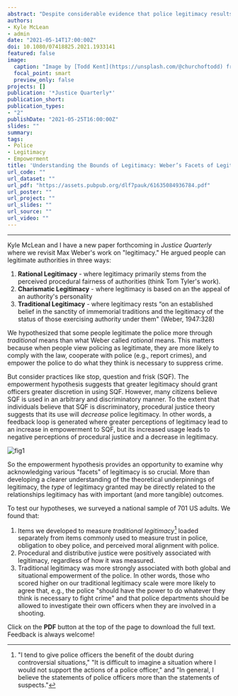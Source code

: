 ```yaml
---
abstract: "Despite considerable evidence that police legitimacy results in beneficial outcomes like compliance, cooperation, and empowerment, scholars have yet to agree on how to define and operationalize legitimacy. Drawing on Max Weber’s facets of legitimacy, we developed and tested a measure of *traditional authority*, reflecting the possibility that some people legitimate the police more so based on tradition than normative concerns regarding fairness. Confirmatory factor analysis of survey data from a national sample of 701 US adults revealed that our traditional authority items loaded separately from items commonly used to capture feelings of trust, obligation to obey, and moral alignment. Furthermore, although perceived legitimacy appears to flow from perceptions of procedural and distributive fairness regardless of how it is measured, traditional authority is more strongly associated with empowerment of the police. We discuss the theoretical and practical implications of these findings and urge researchers to replicate and extend our work."
authors:
- Kyle McLean
- admin
date: "2021-05-14T17:00:00Z"
doi: 10.1080/07418825.2021.1933141
featured: false
image:
  caption: "Image by [Todd Kent](https://unsplash.com/@churchoftodd) from [Unsplash](https://unsplash.com/photos/JnaPjPIT5ic)"
  focal_point: smart
  preview_only: false
projects: []
publication: '*Justice Quarterly*'
publication_short: 
publication_types:
- "2"
publishDate: "2021-05-25T16:00:00Z"
slides: ""
summary: 
tags:
- Police
- Legitimacy
- Empowerment
title: 'Understanding the Bounds of Legitimacy: Weber’s Facets of Legitimacy and the Police Empowerment Hypothesis'
url_code: ""
url_dataset: ""
url_pdf: "https://assets.pubpub.org/dlf7pauk/61635084936784.pdf"
url_poster: ""
url_project: ""
url_slides: ""
url_source: ""
url_video: ""
---
```


***************

Kyle McLean and I have a new paper forthcoming in *Justice Quarterly* where we revisit Max Weber's work on "legitimacy." He argued people can legitimate authorities in three ways:

1. **Rational Legitimacy** - where legitimacy primarily stems from the perceived procedural fairness of authorities (think Tom Tyler's work). 
2. **Charismatic Legitimacy** - where legitimacy is based on an the appeal of an authority's personality
3. **Traditional Legitimacy** - where legitimacy rests “on an established belief in the sanctity of immemorial traditions and the legitimacy of the status of those exercising authority under them" (Weber, 1947:328)

We hypothesized that some people legitimate the police more through *traditional* means than what Weber called *rational* means. This matters because when people view policing as legitimate, they are more likely to comply with the law, cooperate with police (e.g., report crimes), and empower the police to do what they think is necessary to suppress crime. 

But consider practices like stop, question and frisk (SQF). The empowerment hypothesis suggests that greater legitimacy should grant officers greater discretion in using SQF. However, many citizens believe SQF is used in an arbitrary and discriminatory manner. To the extent that individuals believe that SQF is discriminatory, procedural justice theory suggests that its use will *decrease* police legitimacy. In other words, a feedback loop is generated where greater perceptions of legitimacy lead to an increase in empowerment to SQF, but its increased usage leads to negative perceptions of procedural justice and a decrease in legitimacy.

![fig1](/img/jq_feedback_loop.jpg)

So the empowerment hypothesis provides an opportunity to examine why acknowledging various "facets" of legitimacy is so crucial. More than developing a clearer understanding of the theoretical underpinnings of legitimacy, the *type* of legitimacy granted may be directly related to the relationships legitimacy has with important (and more tangible) outcomes.

To test our hypotheses, we surveyed a national sample of 701 US adults. We found that:

1. Items we developed to measure *traditional legitimacy*[^1] loaded separately from items commonly used to measure trust in police, obligation to obey police, and perceived moral alignment with police. 
2. Procedural and distributive justice were positively associated with legitimacy, regardless of how it was measured.
3. Traditional legitimacy was more strongly associated with both global and situational empowerment of the police. In other words, those who scored higher on our traditional legitimacy scale were more likely to agree that, e.g., the police "should have the power to do whatever they think is necessary to fight crime" and that police departments should be allowed to investigate their own officers when they are involved in a shooting.

Click on the **PDF** button at the top of the page to download the full text. Feedback is always welcome!

[^1]: "I tend to give police officers the benefit of the doubt during controversial situations," "It is difficult to imagine a situation where I would not support the actions of a police officer," and "In general, I believe the statements of police officers more than the statements of suspects."
